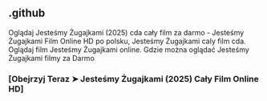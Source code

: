 ## .github

Oglądaj Jesteśmy Żugajkami (2025) cda cały film za darmo - Jesteśmy Żugajkami Film Online HD po polsku, Jesteśmy Żugajkami caly film cda. Oglądaj film Jesteśmy Żugajkami online. Gdzie można oglądać Jesteśmy Żugajkami filmy za Darmo

### [Obejrzyj Teraz ➤ Jesteśmy Żugajkami (2025) Cały Film Online HD]

